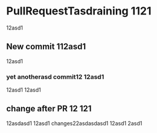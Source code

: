 # PullRequestTasdraining 1121
12asd1
## New commit 112asd1
12asd1
### yet anotherasd commit12  12asd1
12asd1
12asd1
## change after PR 12 121
12asdasd1
12asd1
changes22asdasdasd1
12asd1
2asd1
